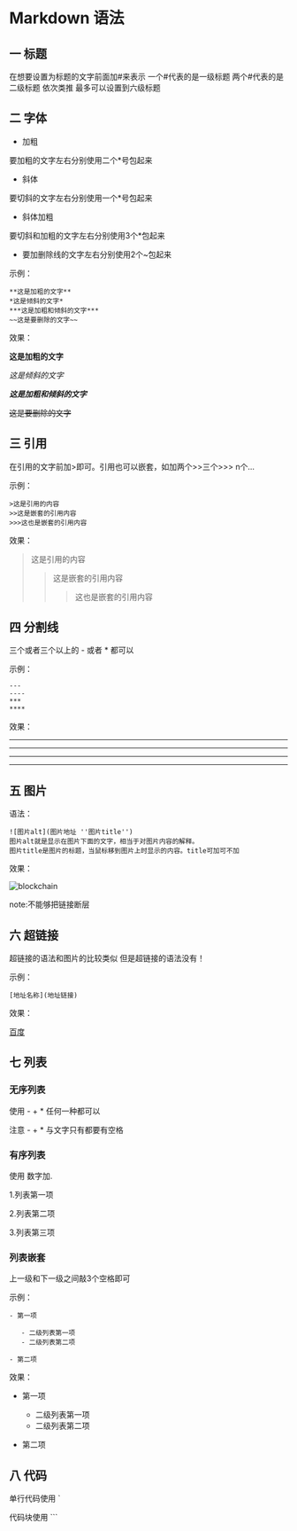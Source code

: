 # Markdown 语法

## 一 标题

在想要设置为标题的文字前面加#来表示
一个#代表的是一级标题 两个#代表的是二级标题 依次类推 最多可以设置到六级标题

## 二 字体

- 加粗

要加粗的文字左右分别使用二个*号包起来

- 斜体

要切斜的文字左右分别使用一个*号包起来

- 斜体加粗

要切斜和加粗的文字左右分别使用3个*包起来

- 要加删除线的文字左右分别使用2个~包起来

示例：

```
**这是加粗的文字**
*这是倾斜的文字*
***这是加粗和倾斜的文字***
~~这是要删除的文字~~
```

效果：

**这是加粗的文字**

*这是倾斜的文字*

***这是加粗和倾斜的文字***

~~这是要删除的文字~~

## 三 引用

在引用的文字前加>即可。引用也可以嵌套，如加两个>>三个>>>
n个...

示例：

```
>这是引用的内容
>>这是嵌套的引用内容
>>>这也是嵌套的引用内容
```

效果：
>这是引用的内容
>>这是嵌套的引用内容
>>>这也是嵌套的引用内容

## 四 分割线

三个或者三个以上的 - 或者 * 都可以

示例：

```
---
----
***
****
```

效果：

---
----
***
****

## 五 图片

语法：

```
![图片alt](图片地址 ''图片title'')
图片alt就是显示在图片下面的文字，相当于对图片内容的解释。
图片title是图片的标题，当鼠标移到图片上时显示的内容。title可加可不加
```

效果：

![blockchain](https://ss0.bdstatic.com/70cFvHSh_Q1YnxGkpoWK1HF6hhy/it/u=702257389,1274025419&fm=27&gp=0.jpg "区块链")

note:不能够把链接断层

## 六 超链接

超链接的语法和图片的比较类似 但是超链接的语法没有！

示例：
```
[地址名称](地址链接)
```

效果：

[百度](https://www.baidu.com/)

## 七 列表

### 无序列表

使用  - + * 任何一种都可以

注意 - + * 与文字只有都要有空格

### 有序列表

使用 数字加.

1.列表第一项

2.列表第二项

3.列表第三项

### 列表嵌套

上一级和下一级之间敲3个空格即可

示例：
```
- 第一项
   
   - 二级列表第一项
   - 二级列表第二项

- 第二项
```

效果：

- 第一项

   - 二级列表第一项
   - 二级列表第二项

- 第二项

## 八 代码

单行代码使用 `

代码块使用 ```
